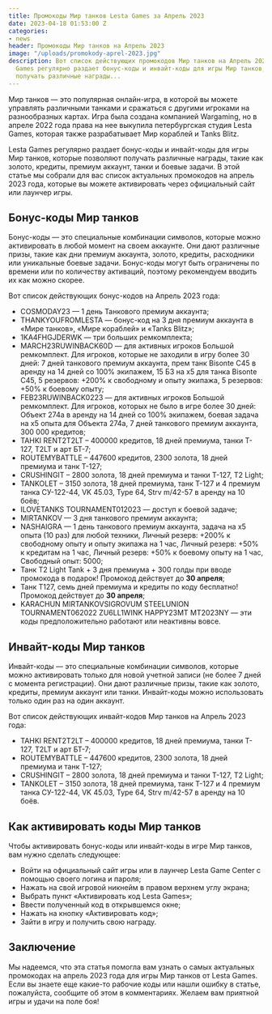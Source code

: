```yaml
---
title: Промокоды Мир танков Lesta Games за Апрель 2023
date: 2023-04-18 01:53:00 Z
categories:
- news
header: Промокоды Мир танков на Апрель 2023
image: "/uploads/promokody-aprel-2023.jpg"
description: Вот список действующих промокодов Мир танков на Апрель 2023 года. Lesta
  Games регулярно раздает бонус-коды и инвайт-коды для игры Мир танков, которые позволяют
  получать различные награды...
---
```


Мир танков — это популярная онлайн-игра, в которой вы можете управлять различными танками и сражаться с другими игроками на разнообразных картах. Игра была создана компанией Wargaming, но в апреле 2022 года права на нее выкупила петербургская студия Lesta Games, которая также разрабатывает Мир кораблей и Tanks Blitz.

Lesta Games регулярно раздает бонус-коды и инвайт-коды для игры Мир танков, которые позволяют получать различные награды, такие как золото, кредиты, премиум аккаунт, танки и боевые задачи. В этой статье мы собрали для вас список актуальных промокодов на апрель 2023 года, которые вы можете активировать через официальный сайт или лаунчер игры.

## Бонус-коды Мир танков

Бонус-коды — это специальные комбинации символов, которые можно активировать в любой момент на своем аккаунте. Они дают различные призы, такие как дни премиум аккаунта, золото, кредиты, расходники или уникальные боевые задачи. Бонус-коды могут быть ограничены по времени или по количеству активаций, поэтому рекомендуем вводить их как можно скорее.

Вот список действующих бонус-кодов на Апрель 2023 года:

- COSMODAY23 — 1 день Танкового премиум аккаунта;
- THANKYOUFROMLESTA — бонус-код на 3 дня премиум аккаунта в «Мире танков», «Мире кораблей» и «Tanks Blitz»;
- 1KA4FHGJDERWK — три больших ремкомплекта;
- MARCH23RUWINBACK60D — для активных игроков Большой ремкомплект. Для игроков, которые не заходили в игру более 30 дней: 7 дней танкового премиум аккаунта, прем танк Bisonte C45 в аренду на 14 дней со 100% экипажем, 15 БЗ на x5 для танка Bisonte C45, 5 резервов: +200% к свободному и опыту экипажа, 5 резервов: +50% к боевому опыту;
- FEB23RUWINBACK0223 — для активных игроков Большой ремкомплект. Для игроков, которых не было в игре более 30 дней: Объект 274а в аренду на 14 дней со 100% экипажем, боевая задача на x5 опыта для Объекта 274а, 7 дней танкового премиум аккаунта, 300 000 кредитов;
- TAHKI RENT2T2LT – 400000 кредитов, 18 дней премиума, танки T-127, T2LT и арт БТ-7;
- ROUTEMYBATTLE – 447600 кредитов, 2300 золота, 18 дней премиума и танк T-127;
- CRUSHINGIT – 2800 золота, 18 дней премиума и танки T-127, T2 Light;
- TANKOLET – 3150 золота, 18 дней премиума, танк T-127 и 4 премиум танка СУ-122-44, VK 45.03, Type 64, Strv m/42-57 в аренду на 10 боёв;
- ILOVETANKS TOURNAMENT012023 — доступ к боевой задаче;
- MIRTANKOV — 3 дня танкового премиум аккаунта;
- NASHAIGRA — 1 день танкового премиум аккаунта, задача на x5 опыта (10 раз) для любой техники, Личный резерв: +200% к свободному опыту и опыту экипажа на 1 час, Личный резерв: +50% к кредитам на 1 час, Личный резерв: +50% к боевому опыту на 1 час, Свободный опыт: 5000;
- Танк T2 Light Tank + 3 дня премиума + 300 голды при вводе промокода в подарок! Промокод действует до **30 апреля**;
- Танк T127, семь дней премиума и кредиты по коду бесплатно! Промокод действует до **30 апреля**;
- KARACHUN MIRTANKOVSIGROVUM STEELUNION TOURNAMENT062022 ZU6LL1WINK HAPPY23MT MT2023NY — эти коды предположительно работают или неактивны вовсе.

<!-- Yandex.RTB R-A-1959236-6 -->
<div id="yandex_rtb_R-A-1959236-6"></div>
<script>window.yaContextCb.push(()=>{
  Ya.Context.AdvManager.render({
    renderTo: 'yandex_rtb_R-A-1959236-6',
    blockId: 'R-A-1959236-6'
  })
})</script>

## Инвайт-коды Мир танков

Инвайт-коды — это специальные комбинации символов, которые можно активировать только для новой учетной записи (не более 7 дней с момента регистрации). Они дают различные призы, такие как золото, кредиты, премиум аккаунт или танки. Инвайт-коды можно использовать только один раз на один аккаунт.

Вот список действующих инвайт-кодов Мир танков на Апрель 2023 года:

- TAHKI RENT2T2LT – 400000 кредитов, 18 дней премиума, танки T-127, T2LT и арт БТ-7;
- ROUTEMYBATTLE – 447600 кредитов, 2300 золота, 18 дней премиума и танк T-127;
- CRUSHINGIT – 2800 золота, 18 дней премиума и танки T-127, T2 Light;
- TANKOLET – 3150 золота, 18 дней премиума, танк T-127 и 4 премиум танка СУ-122-44, VK 45.03, Type 64, Strv m/42-57 в аренду на 10 боёв.

## Как активировать коды Мир танков

Чтобы активировать бонус-коды или инвайт-коды в игре Мир танков, вам нужно сделать следующее:

- Войти на официальный сайт игры или в лаунчер Lesta Game Center с помощью своего логина и пароля;
- Нажать на свой игровой никнейм в правом верхнем углу экрана;
- Выбрать пункт «Активировать код Lesta Games»;
- Ввести полученный код в открывшемся окне;
- Нажать на кнопку «Активировать код»;
- Зайти в игру и получить свою награду.

## Заключение

Мы надеемся, что эта статья помогла вам узнать о самых актуальных промокодах на апрель 2023 года для игры Мир танков от Lesta Games. Если вы знаете еще какие-то рабочие коды или нашли ошибку в статье, пожалуйста, сообщите об этом в комментариях. Желаем вам приятной игры и удачи на поле боя!